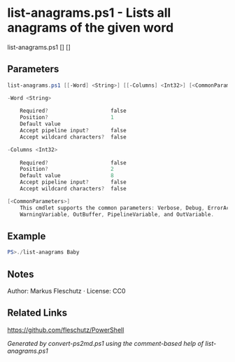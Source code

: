 # list-anagrams.ps1 - Lists all anagrams of the given word

list-anagrams.ps1 [<word>] [<columns>]

## Parameters
```powershell
list-anagrams.ps1 [[-Word] <String>] [[-Columns] <Int32>] [<CommonParameters>]

-Word <String>
    
    Required?                    false
    Position?                    1
    Default value                
    Accept pipeline input?       false
    Accept wildcard characters?  false

-Columns <Int32>
    
    Required?                    false
    Position?                    2
    Default value                8
    Accept pipeline input?       false
    Accept wildcard characters?  false

[<CommonParameters>]
    This cmdlet supports the common parameters: Verbose, Debug, ErrorAction, ErrorVariable, WarningAction, 
    WarningVariable, OutBuffer, PipelineVariable, and OutVariable.
```

## Example
```powershell
PS>./list-anagrams Baby
```


## Notes
Author: Markus Fleschutz · License: CC0

## Related Links
https://github.com/fleschutz/PowerShell

*Generated by convert-ps2md.ps1 using the comment-based help of list-anagrams.ps1*
